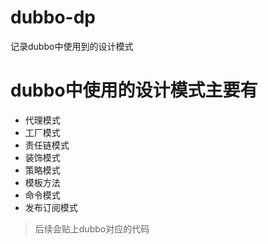 # dubbo-dp
记录dubbo中使用到的设计模式

# dubbo中使用的设计模式主要有
- 代理模式
- 工厂模式
- 责任链模式
- 装饰模式
- 策略模式
- 模板方法
- 命令模式
- 发布订阅模式

> 后续会贴上dubbo对应的代码
